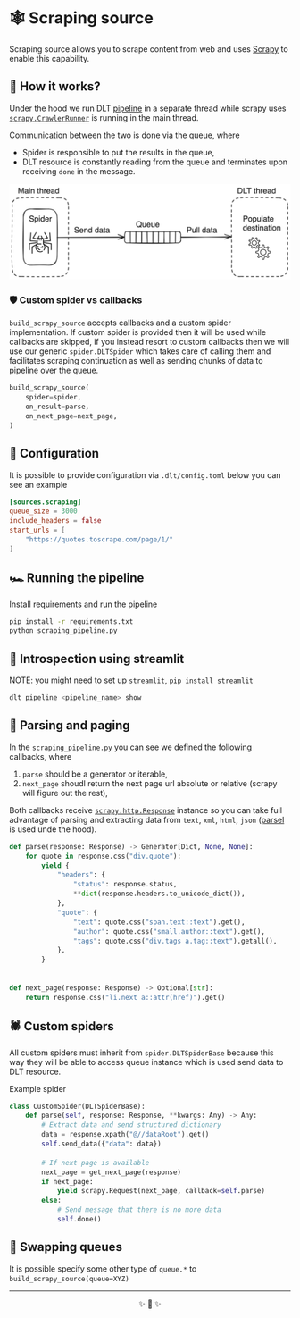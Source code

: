 # 🕸️ Scraping source

Scraping source allows you to scrape content from web and uses [Scrapy](https://doc.scrapy.org/en/latest/)
to enable this capability.

## 🧠 How it works?

Under the hood we run DLT [pipeline](https://dlthub.com/docs/api_reference/pipeline) in a separate thread while scrapy uses [`scrapy.CrawlerRunner`](https://docs.scrapy.org/en/latest/topics/api.html#scrapy.crawler.CrawlerRunner) is running in the main thread.

Communication between the two is done via the queue, where

* Spider is responsible to put the results in the queue,
* DLT resource is constantly reading from the queue and terminates upon receiving `done` in the message.

![simple diagram](./diagram.png)

### 🛡️ Custom spider vs callbacks

`build_scrapy_source` accepts callbacks and a custom spider implementation. If custom spider is provided then it will be used while callbacks are skipped, if you instead resort to custom callbacks then we will use our generic `spider.DLTSpider` which takes care of calling them and
facilitates scraping continuation as well as sending chunks of data to pipeline over the queue.

```py
build_scrapy_source(
    spider=spider,
    on_result=parse,
    on_next_page=next_page,
)
```

## 🎲 Configuration

It is possible to provide configuration via `.dlt/config.toml` below you can see an example

```toml
[sources.scraping]
queue_size = 3000
include_headers = false
start_urls = [
    "https://quotes.toscrape.com/page/1/"
]
```

## 🏎️ Running the pipeline

Install requirements and run the pipeline

```sh
pip install -r requirements.txt
python scraping_pipeline.py
```

## 🧐 Introspection using streamlit

NOTE: you might need to set up `streamlit`, `pip install streamlit`

```sh
dlt pipeline <pipeline_name> show
```

## 🔮 Parsing and paging

In the `scraping_pipeline.py` you can see we defined the following callbacks, where
1. `parse` should be a generator or iterable,
2. `next_page` shoudl return the next page url absolute or relative (scrapy will figure out the rest),

Both callbacks receive [`scrapy.http.Response`](https://docs.scrapy.org/en/latest/topics/request-response.html#response-objects) instance so you can take full advantage of parsing and extracting data
from `text`, `xml`, `html`, `json` ([parsel](https://github.com/scrapy/parsel) is used unde the hood).

```py
def parse(response: Response) -> Generator[Dict, None, None]:
    for quote in response.css("div.quote"):
        yield {
            "headers": {
                "status": response.status,
                **dict(response.headers.to_unicode_dict()),
            },
            "quote": {
                "text": quote.css("span.text::text").get(),
                "author": quote.css("small.author::text").get(),
                "tags": quote.css("div.tags a.tag::text").getall(),
            },
        }


def next_page(response: Response) -> Optional[str]:
    return response.css("li.next a::attr(href)").get()
```

## 🕷️ Custom spiders

All custom spiders must inherit from `spider.DLTSpiderBase` because this way they will be able to access
queue instance which is used send data to DLT resource.

Example spider

```py
class CustomSpider(DLTSpiderBase):
    def parse(self, response: Response, **kwargs: Any) -> Any:
        # Extract data and send structured dictionary
        data = response.xpath("@//dataRoot").get()
        self.send_data({"data": data})

        # If next page is available 
        next_page = get_next_page(response)
        if next_page:
            yield scrapy.Request(next_page, callback=self.parse)
        else:
            # Send message that there is no more data
            self.done()
```

## 🚦 Swapping queues

It is possible specify some other type of `queue.*` to `build_scrapy_source(queue=XYZ)`

<hr>
<p align="center">✨ 🚀 ✨</p>
